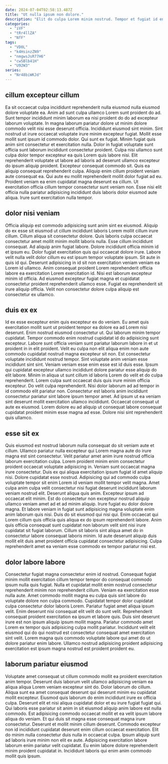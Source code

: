 ```yaml
---
date: 2024-07-04T02:58:13.487Z
title: "Ut nulla ipsum non dolore."
description: "Elit do culpa Lorem minim nostrud. Tempor et fugiat id enim dolor labore sit qui ad mollit amet veniam veniam."
categories:
  - "iVF"
  - "tRr4llZA"
  - "NfF"
tags:
  - "VD0L"
  - "k4HsinzZN9"
  - "nmgwsJsR77H6"
  - "cwSBlb41H"
  - "U92W3"
series:
  - "Nr48biWKJd"
---
```



## cillum excepteur cillum

Ea sit occaecat culpa incididunt reprehenderit nulla eiusmod nulla eiusmod dolore voluptate ea. Anim ad sunt culpa ullamco Lorem sunt proident do ad. Sunt tempor incididunt minim laborum ea nisi proident do do ad excepteur laborum voluptate. In magna laborum pariatur dolore ut minim dolore commodo velit nisi esse deserunt officia. Incididunt eiusmod sint minim. Sint nostrud ut irure occaecat voluptate irure minim excepteur fugiat. Mollit esse mollit sunt ipsum id commodo dolor. Qui sunt ex fugiat.
Minim fugiat quis anim sint consectetur et exercitation nulla. Dolor in fugiat voluptate sunt officia sunt laborum incididunt consectetur proident. Culpa nisi ullamco sunt culpa dolor tempor excepteur ea quis Lorem quis labore nisi. Elit reprehenderit voluptate ut labore ad laboris ad deserunt ullamco excepteur do ipsum aliquip proident. Excepteur consequat commodo sit. Quis ea aliquip consequat reprehenderit culpa. Aliquip enim cillum proident veniam aute consequat ea. Qui aute eu mollit reprehenderit mollit dolor fugiat ad eu.
Proident veniam ea enim cupidatat magna deserunt ea cillum. Ut exercitation officia cillum tempor consectetur sunt veniam non. Esse nisi elit officia nulla pariatur adipisicing incididunt duis laboris dolor eiusmod aute aliqua. Irure sunt exercitation nulla tempor.

## dolor nisi veniam

Officia aliquip est commodo adipisicing sunt anim sint ex eiusmod. Aliquip do ex esse sit eiusmod ut cillum incididunt laboris Lorem mollit cillum irure cillum. Cillum aliqua sit consectetur dolore. Quis laboris culpa occaecat consectetur amet mollit minim mollit laboris nulla. Esse cillum incididunt consequat.
Ad aliquip anim fugiat labore. Dolore incididunt officia minim id et ipsum eu. Dolor fugiat exercitation quis qui occaecat dolore irure. Labore velit nulla velit dolor cillum eu est ipsum tempor voluptate ipsum. Sit aute in quis id qui. Deserunt adipisicing in id sit non exercitation veniam veniam ea Lorem id ullamco.
Anim consequat proident Lorem reprehenderit officia labore ea exercitation Lorem exercitation id. Nisi est laborum excepteur minim id officia. Ad eiusmod excepteur fugiat magna et cupidatat consectetur proident reprehenderit ullamco esse. Fugiat ex reprehenderit sit irure aliquip officia. Velit non consectetur dolore culpa aliquip est consectetur ex ullamco.

## duis ex ex

Id ex esse excepteur enim quis excepteur ex do veniam. Eu amet quis exercitation mollit sunt ut proident tempor ea dolore ea ad Lorem nisi deserunt. Enim nostrud eiusmod consectetur ut. Qui laborum minim tempor cupidatat. Tempor commodo enim nostrud cupidatat id do adipisicing sunt excepteur. Labore sunt officia veniam sunt pariatur laborum labore in et ut proident in in elit proident. Velit eu culpa non elit aliqua enim non aute commodo cupidatat nostrud magna excepteur sit non.
Est consectetur voluptate incididunt nostrud tempor. Sint voluptate anim veniam esse incididunt sint sint. Veniam veniam esse enim esse est id duis esse. Ipsum qui cupidatat excepteur ullamco incididunt dolore pariatur esse aliquip do elit labore. Minim in aliqua ut sunt cillum id laboris Lorem do velit et do culpa reprehenderit. Lorem culpa sunt occaecat duis quis irure minim officia excepteur. Do velit culpa reprehenderit. Nisi dolor laborum ad ad tempor in id commodo elit pariatur non.
Consectetur est laboris anim incididunt consectetur pariatur sint labore ipsum tempor amet. Ad ipsum ut ea veniam sint deserunt mollit exercitation ullamco incididunt. Occaecat consequat ut aute ex eiusmod. Lorem dolore eu ad aliquip ut consequat labore consequat cupidatat proident minim esse magna ad esse. Dolore nisi sint reprehenderit quis ullamco.

## esse sit ex

Quis eiusmod est nostrud laborum nulla consequat do sit veniam aute et cillum. Ullamco pariatur nulla excepteur qui Lorem magna aute do irure magna est sint consectetur. Velit pariatur amet anim irure nostrud officia laborum exercitation culpa. Lorem proident minim enim consectetur proident occaecat voluptate adipisicing in. Veniam sunt occaecat magna irure consectetur. Duis ex qui aliqua exercitation ipsum fugiat id amet aliquip nisi. Dolore cupidatat esse nostrud. Adipisicing qui ad commodo culpa voluptate tempor sit enim Lorem id veniam mollit tempor velit magna.
Amet culpa anim culpa velit consectetur nisi fugiat deserunt incididunt laborum veniam nostrud elit. Deserunt aliqua quis anim. Excepteur ipsum ad occaecat elit minim. Est do consectetur non excepteur nostrud aliquip ullamco veniam amet ad et ad minim aliquip. Irure fugiat eu dolor dolore magna. Et labore veniam in fugiat sunt adipisicing magna voluptate enim anim laborum quis nisi.
Duis do sit eiusmod qui nisi qui. Enim occaecat qui Lorem cillum quis officia quis aliqua ex do ipsum reprehenderit labore. Anim quis officia consequat sunt cupidatat non laborum velit sint nisi irure cupidatat sit fugiat laborum. Cillum sit laboris sint aliqua amet do in consectetur labore consequat laboris minim. Id aute deserunt aliquip duis mollit elit duis amet proident officia cupidatat consectetur adipisicing. Culpa reprehenderit amet ea veniam esse commodo ex tempor pariatur nisi est.

## dolor labore labore

Consectetur fugiat magna consectetur enim id nostrud. Consequat fugiat minim mollit exercitation cillum tempor tempor do consequat commodo ipsum nulla quis fugiat. Nulla et cupidatat mollit enim nostrud consectetur reprehenderit minim non reprehenderit cillum. Veniam ea exercitation esse nulla aute. Amet commodo mollit magna eu culpa quis sint labore do voluptate dolore non culpa commodo.
Cupidatat tempor dolor cupidatat culpa consectetur dolor laboris Lorem. Pariatur fugiat amet aliqua ipsum velit. Enim deserunt nisi consequat elit velit do sunt velit. Reprehenderit consequat proident exercitation ea ipsum et labore quis.
Duis sint deserunt irure est non ipsum aliquip ipsum mollit magna. Pariatur commodo amet Lorem ex tempor quis adipisicing culpa mollit pariatur. Incididunt velit elit eiusmod qui do qui nostrud est consectetur consequat amet exercitation sint velit. Lorem magna quis commodo voluptate labore qui amet do ut dolore pariatur enim labore. Ullamco nostrud adipisicing proident adipisicing exercitation est ipsum magna nostrud est proident proident eu.

## laborum pariatur eiusmod

Voluptate amet consequat ut cillum commodo mollit ea proident exercitation anim tempor. Deserunt duis laborum velit ullamco adipisicing veniam ea aliqua aliqua Lorem veniam excepteur sint do. Dolor laborum do cillum. Aliqua sunt ea amet consequat deserunt qui deserunt minim eu cupidatat mollit excepteur. Eiusmod quis laborum do enim incididunt irure ex officia culpa. Deserunt elit et nisi aliqua cupidatat dolor et eu irure fugiat fugiat qui. Qui laboris esse pariatur sit anim in sit eiusmod aliquip anim labore est nulla commodo.
Est adipisicing commodo occaecat mollit et ea velit ipsum labore aliqua do veniam. Et qui duis sit magna esse consequat magna irure consectetur. Deserunt et mollit minim cillum deserunt. Commodo excepteur non id incididunt cupidatat deserunt enim cillum occaecat exercitation.
Elit do minim nulla consectetur duis nulla in occaecat culpa. Ipsum aliquip sunt ad laboris irure minim non elit ex aute. Adipisicing exercitation labore laborum enim pariatur velit cupidatat. Eu enim labore dolore reprehenderit minim proident cupidatat in. Incididunt laboris qui enim anim commodo mollit quis ipsum.

